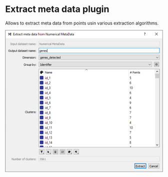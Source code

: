 # Extract meta data plugin
Allows to extract meta data from points usin various extraction algorithms.

![This is an image](res/images/screenshot.png)
